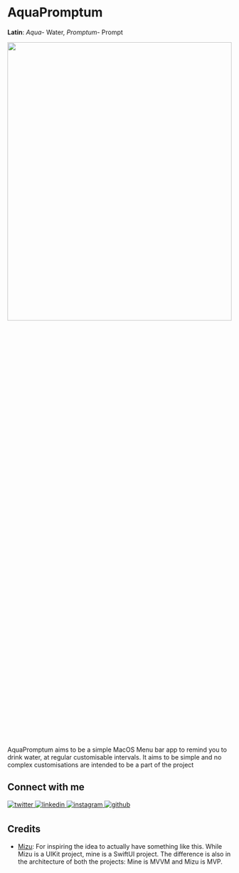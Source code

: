 # AquaPromptum


**Latin**: _Aqua_- Water, _Promptum_- Prompt
<div align="center">
<img src="https://user-images.githubusercontent.com/31688051/197697963-3f66e78d-64ac-4a16-a5f7-52f1f1a1ad8f.png" align="center" width="100%" height="40%"/>
</div>  


<br/>  
AquaPromptum aims to be a simple MacOS Menu bar app to remind you to drink water, at regular customisable intervals. It aims to be simple and no complex 
customisations are intended to be a part of the project



## Connect with me  
<a href="https://twitter.com/gt_xtreme" target="_blank">
<img src=https://img.shields.io/badge/twitter-%2300acee.svg?&style=for-the-badge&logo=twitter&logoColor=white alt=twitter style="margin-bottom: 5px;" />
</a>
<a href="https://linkedin.com/in/gaurav-thakkar" target="_blank">
<img src=https://img.shields.io/badge/linkedin-%231E77B5.svg?&style=for-the-badge&logo=linkedin&logoColor=white alt=linkedin style="margin-bottom: 5px;" />
</a>
<a href="https://instagram.com/gt_xtreme" target="_blank">
<img src=https://img.shields.io/badge/instagram-%23000000.svg?&style=for-the-badge&logo=instagram&logoColor=white alt=instagram style="margin-bottom: 5px;" />
</a>
<a href="https://github.com/ForceGT" target="_blank">
<img src=https://img.shields.io/badge/github-%2324292e.svg?&style=for-the-badge&logo=github&logoColor=white alt=github style="margin-bottom: 5px;" />
</a>   


## Credits
- [Mizu](https://github.com/esoxjem/Mizu):
For inspiring the idea to actually have something like this. While Mizu is a UIKit project, mine is a SwiftUI project. The difference is also in the
architecture of both the projects: Mine is MVVM and Mizu is MVP. 
 


